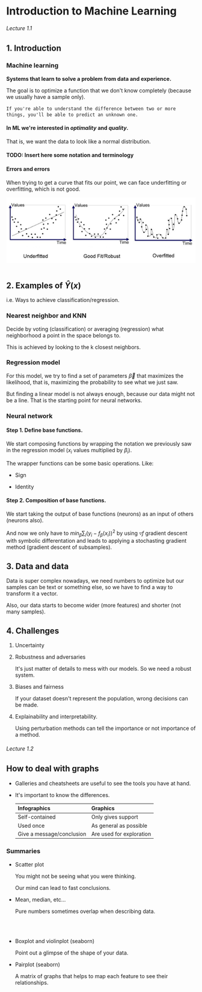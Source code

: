 # Introduction to Machine Learning

###### Lecture 1.1

## 1. Introduction

### Machine learning

**Systems that learn to solve a problem from data and experience.**

The goal is to optimize a function that we don't know completely (because we usually have a sample only).

    If you're able to understand the difference between two or more things, you'll be able to predict an unknown one.


#### In ML we're interested in *optimality* and *quality*.

That is, we want the data to look like a normal distribution.

#### TODO: Insert here some notation and terminology

#### Errors and errors

When trying to get a curve that fits our point, we can face underfitting or overfitting, which is not good.

<img align='center' src="https://github.com/LuisR-jpg/MUFRAMEX/blob/main/data/Fitting.png?raw=true"/>
<br></br>

## 2. Examples of $\hat{Y}(x)$

i.e. Ways to achieve classification/regression.

### Nearest neighbor and KNN

Decide by voting (classification) or averaging (regression) what neighborhood a point in the space belongs to.

This is achieved by looking to the k closest neighbors.

### Regression model

For this model, we try to find a set of parameters $\vec{\beta}$ that maximizes the likelihood, that is, maximizing the probability to see what we just saw.

But finding a linear model is not always enough, because our data might not be a line. That is the starting point for neural networks.

### Neural network

#### Step 1. Define base functions.

We start composing functions by wrapping the notation we previously saw in the regression model ($x_i$ values multiplied by $\beta_i$).

The wrapper functions can be some basic operations. Like:

- Sign

- Identity

#### Step 2. Composition of base functions.

We start taking the output of base functions (neurons) as an input of others (neurons also).

And now we only have to $min_\beta\sum_i(y_i-f_\beta(x_i))^2$ by using $\triangledown f$ gradient descent with symbolic differentation and leads to applying a stochasting gradient method (gradient descent of subsamples).

## 3. Data and data

Data is super complex nowadays, we need numbers to optimize but our samples can be text or something else, so we have to find a way to transform it a vector.

Also, our data starts to become wider (more features) and shorter (not many samples).

## 4. Challenges

1. Uncertainty

2. Robustness and adversaries

    It's just matter of details to mess with our models. So we need a robust system.

3. Biases and fairness 

    If your dataset doesn't represent the population, wrong decisions can be made. 

4. Explainability and interpretability.

    Using perturbation methods can tell the importance or not importance of a method.

###### Lecture 1.2

## How to deal with graphs

- Galleries and cheatsheets are useful to see the tools you have at hand.

- It's important to know the differences.

    |Infographics               |Graphics                   |
    |---                        |---                        |
    |Self-contained             |Only gives support         |
    |Used once                  |As general as possible     |
    |Give a message/conclusion  |Are used for exploration   |

### Summaries

- Scatter plot

    You might not be seeing what you were thinking.

    Our mind can lead to fast conclusions.

- Mean, median, etc...

    Pure numbers sometimes overlap when describing data.

    <img align='center' src=""/>
    <br></br>

- Boxplot and violinplot (seaborn)

    Point out a glimpse of the shape of your data.

- Pairplot (seaborn)

    A matrix of graphs that helps to map each feature to see their relationships.